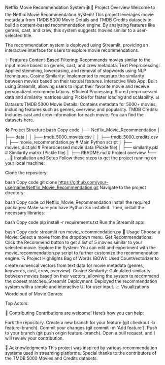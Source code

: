 Netflix Movie Recommendation System 🎬
📖 Project Overview
Welcome to the Netflix Movie Recommendation System! This project leverages movie metadata from TMDB 5000 Movie Details and TMDB Credits datasets to build a content-based recommendation engine. By analyzing features like genres, cast, and crew, this system suggests movies similar to a user-selected title.

The recommendation system is deployed using Streamlit, providing an interactive interface for users to explore movie recommendations.

✨ Features
Content-Based Filtering: Recommends movies similar to the input movie based on genres, cast, and crew metadata.
Text Preprocessing: Applied stemming, lowercasing, and removal of stopwords using NLP techniques.
Cosine Similarity: Implemented to measure the similarity between movies based on their textual features.
Interactive Web App: Built using Streamlit, allowing users to input their favorite movie and receive personalized recommendations.
Efficient Processing: Stored preprocessed data and similarity matrices using Pickle for faster loading and scalability.
📊 Datasets
TMDB 5000 Movie Details: Contains metadata for 5000+ movies, including features such as genres, overview, and popularity.
TMDB Credits: Includes cast and crew information for each movie.
You can find the datasets here.

🛠️ Project Structure
bash
Copy code
├── Netflix_Movie_Recommendation
│   ├── data
│   │   ├── tmdb_5000_movies.csv
│   │   ├── tmdb_5000_credits.csv
│   ├── movie_recommendation.py      # Main Python script
│   ├── movies_dict.pkl              # Preprocessed movie data (Pickle file)
│   ├── similarity.pkl               # Similarity matrix (Pickle file)
│   ├── README.md                    # Project overview
└── ...
🚀 Installation and Setup
Follow these steps to get the project running on your local machine:

Clone the repository:

bash
Copy code
git clone https://github.com/your-username/Netflix_Movie_Recommendation.git
Navigate to the project directory:

bash
Copy code
cd Netflix_Movie_Recommendation
Install the required packages: Make sure you have Python 3.x installed. Then, install the necessary libraries:

bash
Copy code
pip install -r requirements.txt
Run the Streamlit app:

bash
Copy code
streamlit run movie_recommendation.py
🎯 Usage
Choose a Movie: Select a movie from the dropdown menu.
Get Recommendations: Click the Recommend button to get a list of 5 movies similar to your selected movie.
Explore the System: You can edit and experiment with the movie_recommendation.py script to further customize the recommendation engine.
🔍 Project Highlights
Bag of Words (BOW): Used CountVectorizer to create numerical vectors from text data for movie metadata (genres, keywords, cast, crew, overview).
Cosine Similarity: Calculated similarity between movies based on their vectors, allowing the system to recommend the closest matches.
Streamlit Deployment: Deployed the recommendation system with a simple and interactive UI for user input.
📈 Visualizations
Wordcloud of Movie Genres:

Top Actors:

🤝 Contributing
Contributions are welcome! Here’s how you can help:

Fork the repository.
Create a new branch for your feature (git checkout -b feature-branch).
Commit your changes (git commit -m 'Add feature').
Push to your branch (git push origin feature-branch).
Open a pull request, and I will review your contribution.

🙌 Acknowledgments
This project was inspired by various recommendation systems used in streaming platforms. Special thanks to the contributors of the TMDB 5000 Movies and Credits datasets.

